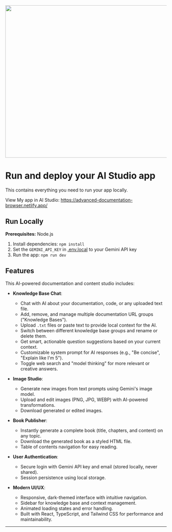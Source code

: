 <div align="center">
<img width="1200" height="475" alt="GHBanner" src="https://github.com/user-attachments/assets/0aa67016-6eaf-458a-adb2-6e31a0763ed6" />
</div>

# Run and deploy your AI Studio app

This contains everything you need to run your app locally.

View My app in AI Studio: https://advanced-documentation-browser.netlify.app/

## Run Locally

**Prerequisites:**  Node.js


1. Install dependencies:
   `npm install`
2. Set the `GEMINI_API_KEY` in [.env.local](.env.local) to your Gemini API key
3. Run the app:
   `npm run dev`

## Features

This AI-powered documentation and content studio includes:

- **Knowledge Base Chat**: 
  - Chat with AI about your documentation, code, or any uploaded text file.
  - Add, remove, and manage multiple documentation URL groups ("Knowledge Bases").
  - Upload `.txt` files or paste text to provide local context for the AI.
  - Switch between different knowledge base groups and rename or delete them.
  - Get smart, actionable question suggestions based on your current context.
  - Customizable system prompt for AI responses (e.g., "Be concise", "Explain like I'm 5").
  - Toggle web search and "model thinking" for more relevant or creative answers.

- **Image Studio**:
  - Generate new images from text prompts using Gemini's image model.
  - Upload and edit images (PNG, JPG, WEBP) with AI-powered transformations.
  - Download generated or edited images.

- **Book Publisher**:
  - Instantly generate a complete book (title, chapters, and content) on any topic.
  - Download the generated book as a styled HTML file.
  - Table of contents navigation for easy reading.

- **User Authentication**:
  - Secure login with Gemini API key and email (stored locally, never shared).
  - Session persistence using local storage.

- **Modern UI/UX**:
  - Responsive, dark-themed interface with intuitive navigation.
  - Sidebar for knowledge base and context management.
  - Animated loading states and error handling.
  - Built with React, TypeScript, and Tailwind CSS for performance and maintainability.

---
